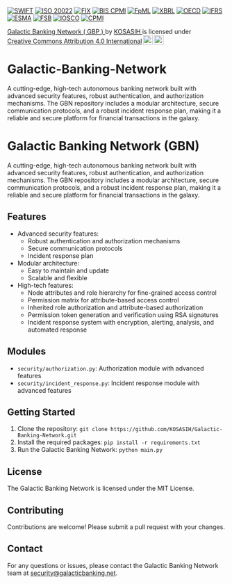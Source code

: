[![SWIFT](https://img.shields.io/badge/SWIFT-Developer%20Portal-blue.svg?logo=swift&logoColor=white)](https://developer.swift.com/)
[![ISO 20022](https://img.shields.io/badge/ISO%2020022-Repository-green.svg?logo=iso&logoColor=white)](https://www.iso20022.org/)
[![FIX](https://img.shields.io/badge/FIX-Repository-orange.svg?logo=fix&logoColor=white)](https://www.fixtrading.org/)
[![BIS CPMI](https://img.shields.io/badge/BIS%20CPMI-Repository-yellow.svg?logo=bis&logoColor=white)](https://www.bis.org/cpmi/)
[![FpML](https://img.shields.io/badge/FpML-Repository-purple.svg?logo=fpm&logoColor=white)](https://www.fpml.org/)
[![XBRL](https://img.shields.io/badge/XBRL-Repository-red.svg?logo=xbrl&logoColor=white)](https://www.xbrl.org/)
[![OECD](https://img.shields.io/badge/OECD-Data%20Portal-blue.svg?logo=oecd&logoColor=white)](https://data.oecd.org/)
[![IFRS](https://img.shields.io/badge/IFRS-Foundation-green.svg?logo=ifrs&logoColor=white)](https://www.ifrs.org/)
[![ESMA](https://img.shields.io/badge/ESMA-Data%20Portal-orange.svg?logo=esma&logoColor=white)](https://www.esma.europa.eu/data/)
[![FSB](https://img.shields.io/badge/FSB-Data%20Portal-yellow.svg?logo=fsb&logoColor=white)](https://www.fsb.org/data/)
[![IOSCO](https://img.shields.io/badge/IOSCO-Data%20Portal-purple.svg?logo=iosco&logoColor=white)](https://www.iosco.org/data/)
[![CPMI](https://img.shields.io/badge/CPMI-Data%20Portal-red.svg?logo=cpmi&logoColor=white)](https://www.bis.org/cpmi/data/)

<p xmlns:cc="http://creativecommons.org/ns#" xmlns:dct="http://purl.org/dc/terms/"><a property="dct:title" rel="cc:attributionURL" href="https://github.com/KOSASIH/Galactic-Banking-Network">Galactic Banking Network ( GBP ) </a> by <a rel="cc:attributionURL dct:creator" property="cc:attributionName" href="https://www.linkedin.com/in/kosasih-81b46b5a">KOSASIH </a> is licensed under <a href="https://creativecommons.org/licenses/by/4.0/?ref=chooser-v1" target="_blank" rel="license noopener noreferrer" style="display:inline-block;">Creative Commons Attribution 4.0 International<img style="height:22px!important;margin-left:3px;vertical-align:text-bottom;" src="https://mirrors.creativecommons.org/presskit/icons/cc.svg?ref=chooser-v1" alt=""><img style="height:22px!important;margin-left:3px;vertical-align:text-bottom;" src="https://mirrors.creativecommons.org/presskit/icons/by.svg?ref=chooser-v1" alt=""></a></p>

# Galactic-Banking-Network
A cutting-edge, high-tech autonomous banking network built with advanced security features, robust authentication, and authorization mechanisms. The GBN repository includes a modular architecture, secure communication protocols, and a robust incident response plan, making it a reliable and secure platform for financial transactions in the galaxy.

Galactic Banking Network (GBN)
=============================

A cutting-edge, high-tech autonomous banking network built with advanced security features, robust authentication, and authorization mechanisms. The GBN repository includes a modular architecture, secure communication protocols, and a robust incident response plan, making it a reliable and secure platform for financial transactions in the galaxy.

Features
--------

* Advanced security features:
	+ Robust authentication and authorization mechanisms
	+ Secure communication protocols
	+ Incident response plan
* Modular architecture:
	+ Easy to maintain and update
	+ Scalable and flexible
* High-tech features:
	+ Node attributes and role hierarchy for fine-grained access control
	+ Permission matrix for attribute-based access control
	+ Inherited role authorization and attribute-based authorization
	+ Permission token generation and verification using RSA signatures
	+ Incident response system with encryption, alerting, analysis, and automated response

Modules
-------

* `security/authorization.py`: Authorization module with advanced features
* `security/incident_response.py`: Incident response module with advanced features

Getting Started
---------------

1. Clone the repository: `git clone https://github.com/KOSASIH/Galactic-Banking-Network.git`
2. Install the required packages: `pip install -r requirements.txt`
3. Run the Galactic Banking Network: `python main.py`

License
-------

The Galactic Banking Network is licensed under the MIT License.

Contributing
------------

Contributions are welcome! Please submit a pull request with your changes.

Contact
-------

For any questions or issues, please contact the Galactic Banking Network team at [security@galacticbanking.net](mailto:security@galacticbanking.net).
